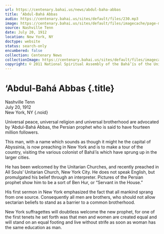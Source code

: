 ```yaml
---
url: https://centenary.bahai.us/news/abdul-baha-abbas
title: ‘Abdul-Bahá Abbas
audio: https://centenary.bahai.us/sites/default/files/230.mp3
image: https://centenary.bahai.us/sites/default/files/imagecache/page-main-image/images/press_clippings/07-20-1912%20Nashville%20TN%20Abdul-Baha%20Abbas.png
source: Nashville Tenn
date: July 20, 1912
location: New York, NY
doctype: website
status: search-only
encumbered: false
collection: Centenary News
collectionImage: https://centenary.bahai.us/sites/default/files/imagecache/theme-image/main_image/abdulbaha-overview-small_0.jpg
copyright: © 2011 National Spiritual Assembly of the Bahá’ís of the United States
---
```



# ‘Abdul-Bahá Abbas {.title}

Nashville Tenn  
July 20, 1912  
New York, NY
{.noid}  



Universal peace, universal religion and universal brotherhood are advocated by ‘Abdul-Bahá Abbas, the Persian prophet who is said to have fourteen million followers.

This man, with a name which sounds as though it might he the capital of Abyssinia, is now preaching in New York and is to make a tour of the country, visiting the various colonist of Bahá’ís which have sprung up in the larger cities.

He has been welcomed by the Unitarian Churches, and recently preached in All Souls’ Unitarian Church, New York City. He does not speak English, but promulgated his belief through an interpreter. Pictures of the Persian prophet show him to be a sort of Ben Hur, or “Servant in the House.”

His first sermon in New York emphasized the fact that all mankind sprang from one source. Consequently all men are brothers, who should not allow sectarian beliefs to stand as a barrier to a common brotherhood.

New York suffragettes will doubtless welcome the new prophet, for one of the first tenets he set forth was that men and women are created equal and will stand on an equal footing and live without strife as soon as woman has the same education as man.